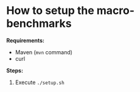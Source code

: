 # How to setup the macro-benchmarks

**Requirements:**

* Maven (`mvn` command)
* curl

**Steps:**

1. Execute `./setup.sh`
